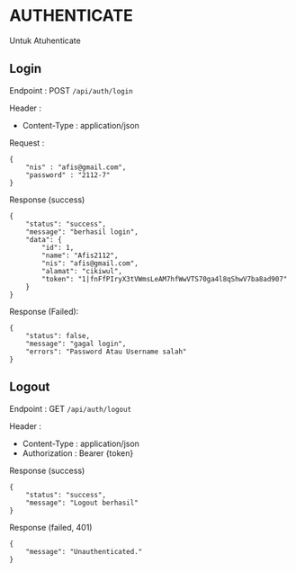 # AUTHENTICATE

<p>Untuk Atuhenticate<p>


## Login

Endpoint : POST ``` /api/auth/login ```

Header : 

- Content-Type : application/json

Request :
```
{
    "nis" : "afis@gmail.com",
    "password" : "2112-7"
}
 ```

Response (success)
```
{
    "status": "success",
    "message": "berhasil login",
    "data": {
        "id": 1,
        "name": "Afis2112",
        "nis": "afis@gmail.com",
        "alamat": "cikiwul",
        "token": "1|fnFfPIryX3tVWmsLeAM7hfWwVTS70ga4l8qShwV7ba8ad907"
    }
}
```
Response (Failed):
```
{
    "status": false,
    "message": "gagal login",
    "errors": "Password Atau Username salah"
}
```

## Logout

Endpoint : GET ``` /api/auth/logout ```

Header : 

- Content-Type : application/json
- Authorization : Bearer {token}

Response (success)

``` 
{
    "status": "success",
    "message": "Logout berhasil"
}
```

Response (failed, 401)

``` 
{
    "message": "Unauthenticated."
}
```


